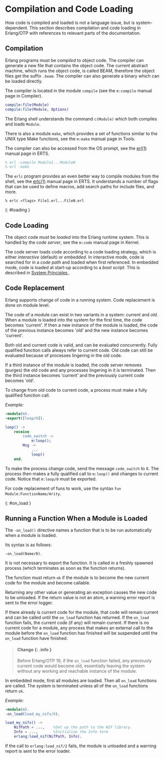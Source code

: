 <!--
%CopyrightBegin%

Copyright Ericsson AB 2023. All Rights Reserved.

Licensed under the Apache License, Version 2.0 (the "License");
you may not use this file except in compliance with the License.
You may obtain a copy of the License at

    http://www.apache.org/licenses/LICENSE-2.0

Unless required by applicable law or agreed to in writing, software
distributed under the License is distributed on an "AS IS" BASIS,
WITHOUT WARRANTIES OR CONDITIONS OF ANY KIND, either express or implied.
See the License for the specific language governing permissions and
limitations under the License.

%CopyrightEnd%
-->
# Compilation and Code Loading

How code is compiled and loaded is not a language issue, but is
system-dependent. This section describes compilation and code loading in
Erlang/OTP with references to relevant parts of the documentation.

## Compilation

Erlang programs must be _compiled_ to object code. The compiler can generate a
new file that contains the object code. The current abstract machine, which runs
the object code, is called BEAM, therefore the object files get the suffix
`.beam`. The compiler can also generate a binary which can be loaded directly.

The compiler is located in the module `compile` (see the `m:compile` manual page
in Compiler).

```erlang
compile:file(Module)
compile:file(Module, Options)
```

The Erlang shell understands the command `c(Module)` which both compiles and
loads `Module`.

There is also a module `make`, which provides a set of functions similar to the
UNIX type Make functions, see the `m:make` manual page in Tools.

The compiler can also be accessed from the OS prompt, see the
[erl(1)](`e:erts:erl_cmd.md`) manual page in ERTS.

```erlang
% erl -compile Module1...ModuleN
% erl -make
```

The `erlc` program provides an even better way to compile modules from the
shell, see the [erlc(1)](`e:erts:erlc_cmd.md`) manual page in ERTS. It
understands a number of flags that can be used to define macros, add search
paths for include files, and more.

```text
% erlc <flags> File1.erl...FileN.erl
```

[](){: #loading }

## Code Loading

The object code must be _loaded_ into the Erlang runtime system. This is handled
by the _code server_, see the `m:code` manual page in Kernel.

The code server loads code according to a code loading strategy, which is either
_interactive_ (default) or _embedded_. In interactive mode, code is searched for
in a _code path_ and loaded when first referenced. In embedded mode, code is
loaded at start-up according to a _boot script_. This is described in
[System Principles ](`e:system:system_principles.md#code_loading`).

## Code Replacement

Erlang supports change of code in a running system. Code replacement is done on
module level.

The code of a module can exist in two variants in a system: _current_ and _old_.
When a module is loaded into the system for the first time, the code becomes
'current'. If then a new instance of the module is loaded, the code of the
previous instance becomes 'old' and the new instance becomes 'current'.

Both old and current code is valid, and can be evaluated concurrently. Fully
qualified function calls always refer to current code. Old code can still be
evaluated because of processes lingering in the old code.

If a third instance of the module is loaded, the code server removes (purges)
the old code and any processes lingering in it is terminated. Then the third
instance becomes 'current' and the previously current code becomes 'old'.

To change from old code to current code, a process must make a fully qualified
function call.

_Example:_

```erlang
-module(m).
-export([loop/0]).

loop() ->
    receive
        code_switch ->
            m:loop();
        Msg ->
            ...
            loop()
    end.
```

To make the process change code, send the message `code_switch` to it. The
process then makes a fully qualified call to `m:loop()` and changes to current
code. Notice that `m:loop/0` must be exported.

For code replacement of funs to work, use the syntax
`fun Module:FunctionName/Arity`.

[](){: #on_load }

## Running a Function When a Module is Loaded

The `-on_load()` directive names a function that is to be run automatically when
a module is loaded.

Its syntax is as follows:

```text
-on_load(Name/0).
```

It is not necessary to export the function. It is called in a freshly spawned
process (which terminates as soon as the function returns).

The function must return `ok` if the module is to become the new current code
for the module and become callable.

Returning any other value or generating an exception causes the new code to be
unloaded. If the return value is not an atom, a warning error report is sent to
the error logger.

If there already is current code for the module, that code will remain current
and can be called until the `on_load` function has returned. If the `on_load`
function fails, the current code (if any) will remain current. If there is no
current code for a module, any process that makes an external call to the module
before the `on_load` function has finished will be suspended until the `on_load`
function have finished.

> #### Change {: .info }
>
> Before Erlang/OTP 19, if the `on_load` function failed, any previously current
> code would become old, essentially leaving the system without any working and
> reachable instance of the module.

In embedded mode, first all modules are loaded. Then all `on_load` functions are
called. The system is terminated unless all of the `on_load` functions return
`ok`.

_Example:_

```erlang
-module(m).
-on_load(load_my_nifs/0).

load_my_nifs() ->
    NifPath = ...,    %Set up the path to the NIF library.
    Info = ...,       %Initialize the Info term
    erlang:load_nif(NifPath, Info).
```

If the call to `erlang:load_nif/2` fails, the module is unloaded and a warning
report is sent to the error loader.
